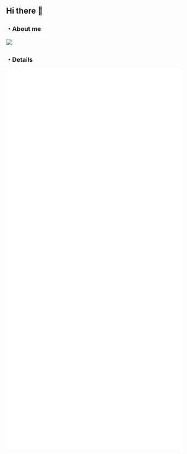 ## Hi there 👋

### ・About me
![](http://github-profile-summary-cards.vercel.app/api/cards/profile-details?username=SergioAlvarezMed&theme=vue)

### ・Details
![](github-metrics.svg)
